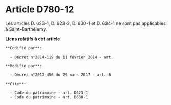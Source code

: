 # Article D780-12

Les articles D. 623-1, D. 623-2, D. 630-1 et D. 634-1 ne sont pas applicables à Saint-Barthélemy.

**Liens relatifs à cet article**

	**Codifié par**:

	  - Décret n°2014-119 du 11 février 2014 - art.

	**Modifié par**:

	  - Décret n°2017-456 du 29 mars 2017 - art. 6

	**Cite**:

	  - Code du patrimoine - art. D623-1
	  - Code du patrimoine - art. D630-1
